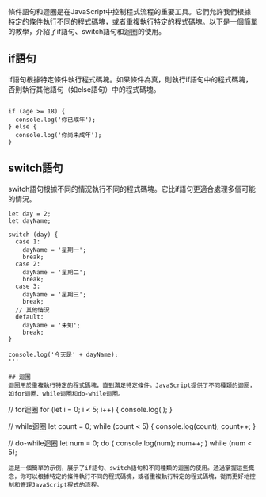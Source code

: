 條件語句和迴圈是在JavaScript中控制程式流程的重要工具。它們允許我們根據特定的條件執行不同的程式碼塊，或者重複執行特定的程式碼塊。以下是一個簡單的教學，介紹了if語句、switch語句和迴圈的使用。

## if語句
if語句根據特定條件執行程式碼塊。如果條件為真，則執行if語句中的程式碼塊，否則執行其他語句（如else語句）中的程式碼塊。
```let age = 18;

if (age >= 18) {
  console.log('你已成年');
} else {
  console.log('你尚未成年');
}
```

## switch語句
switch語句根據不同的情況執行不同的程式碼塊。它比if語句更適合處理多個可能的情況。
```
let day = 2;
let dayName;

switch (day) {
  case 1:
    dayName = '星期一';
    break;
  case 2:
    dayName = '星期二';
    break;
  case 3:
    dayName = '星期三';
    break;
  // 其他情況
  default:
    dayName = '未知';
    break;
}

console.log('今天是' + dayName);
'''

## 迴圈
迴圈用於重複執行特定的程式碼塊，直到滿足特定條件。JavaScript提供了不同種類的迴圈，如for迴圈、while迴圈和do-while迴圈。
```
// for迴圈
for (let i = 0; i < 5; i++) {
  console.log(i);
}

// while迴圈
let count = 0;
while (count < 5) {
  console.log(count);
  count++;
}

// do-while迴圈
let num = 0;
do {
  console.log(num);
  num++;
} while (num < 5);
```
這是一個簡單的示例，展示了if語句、switch語句和不同種類的迴圈的使用。通過掌握這些概念，你可以根據特定的條件執行不同的程式碼塊，或者重複執行特定的程式碼塊，從而更好地控制和管理JavaScript程式的流程。
